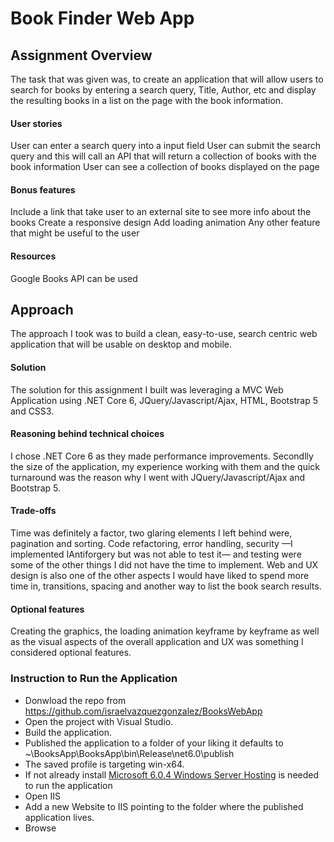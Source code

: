 # Book Finder Web App
## Assignment Overview
The task that was given was, to create an application that will allow users to search for books by entering a search query, Title, Author, etc and display the resulting books in a list on the page with the book information.

#### User stories
User can enter a search query into a input field
User can submit the search query and this will call an API that will return a collection of books with the book information
User can see a collection of books displayed on the page

#### Bonus features
Include a link that take user to an external site to see more info about the books
Create a responsive design 
Add loading animation
Any other feature that might be useful to the user

#### Resources
Google Books API can be used


## Approach 
The approach I took was to build a clean, easy-to-use, search centric web application that will be usable on desktop and mobile.

#### Solution
The solution for this assignment I built was leveraging a MVC Web Application using .NET Core 6, JQuery/Javascript/Ajax, HTML, Bootstrap 5 and CSS3.

#### Reasoning behind technical choices
I chose .NET Core 6 as they made performance improvements. Secondlly the size of the application, my experience working with them and the quick turnaround was the reason why I went with JQuery/Javascript/Ajax and Bootstrap 5.

#### Trade-offs
Time was definitely a factor, two glaring elements I left behind were, pagination and sorting. Code refactoring, error handling, security —I implemented IAntiforgery but was not able to test it— and testing were some of the other things I did not have the time to implement. Web and UX design is also one of the other aspects I would have liked to spend more time in, transitions, spacing and another way to list the book search results.

#### Optional features
Creating the graphics, the loading animation keyframe by keyframe as well as the visual aspects of the overall application and UX was something I considered optional features.


### Instruction to Run the Application

- Donwload the repo from https://github.com/israelvazquezgonzalez/BooksWebApp 
- Open the project with Visual Studio.
- Build the application.
- Published the application to a folder of your liking it defaults to ~\BooksApp\BooksApp\bin\Release\net6.0\publish
- The saved profile is targeting win-x64.
- If not already install [Microsoft 6.0.4 Windows Server Hosting](https://dotnet.microsoft.com/en-us/download/dotnet/thank-you/runtime-aspnetcore-6.0.4-windows-hosting-bundle-installer) is needed to run the application
- Open IIS 
- Add a new Website to IIS pointing to the folder where the published application lives.
- Browse

  


